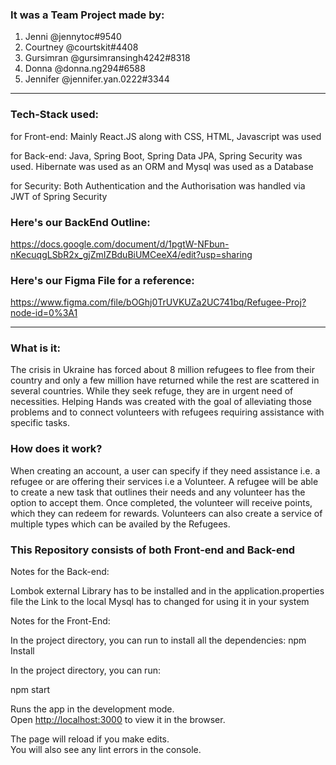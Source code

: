 ### It was a Team Project made by:
1) Jenni       @jennytoc#9540
2) Courtney    @courtskit#4408
3) Gursimran   @gursimransingh4242#8318
4) Donna       @donna.ng294#6588 
5) Jennifer    @jennifer.yan.0222#3344
__________________________________________________________________________________________________________________________________________________________________
### Tech-Stack used: 
   for Front-end: Mainly React.JS along with CSS, HTML, Javascript was used
   
   for Back-end:  Java, Spring Boot, Spring Data JPA, Spring Security was used. Hibernate was used as an ORM and Mysql was used as a Database
   
   for Security: Both Authentication and the Authorisation was handled via JWT of Spring Security

### Here's our BackEnd Outline:
https://docs.google.com/document/d/1pgtW-NFbun-nKecuqgLSbR2x_gjZmIZBduBiUMCeeX4/edit?usp=sharing


### Here's our Figma File for a reference:
https://www.figma.com/file/bOGhj0TrUVKUZa2UC741bq/Refugee-Proj?node-id=0%3A1
__________________________________________________________________________________________________________________________________________________________________





### What is it:

The crisis in Ukraine has forced about 8 million refugees to flee from their country and only a few million have returned while the rest are scattered in several countries. While they seek refuge, they are in urgent need of necessities. Helping Hands was created with the goal of alleviating those problems and to connect volunteers with refugees requiring assistance with specific tasks.

### How does it work?

When creating an account, a user can specify if they need assistance i.e. a refugee or are offering their services i.e a Volunteer. A refugee will be able to create a new task that outlines their needs and any volunteer has the option to accept them. Once completed, the volunteer will receive points, which they can redeem for rewards.
Volunteers can also create a service of multiple types which can be availed by the Refugees.




### This Repository consists of both Front-end and Back-end

Notes for the Back-end:

Lombok external Library has to be installed
and in the application.properties file the Link to the local Mysql has to changed for using it in your system


Notes for the Front-End:

In the project directory, you can run to install all the dependencies:
 npm Install

In the project directory, you can run:

 npm start

Runs the app in the development mode.\
Open [http://localhost:3000](http://localhost:3000) to view it in the browser.

The page will reload if you make edits.\
You will also see any lint errors in the console.


